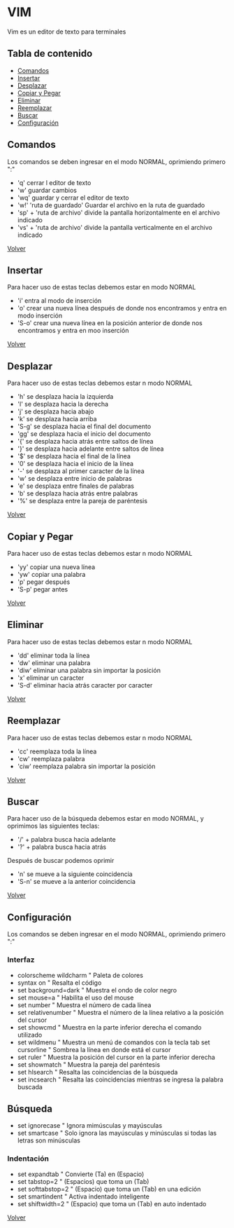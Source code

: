 # VIM

Vim es un editor de texto para terminales

## Tabla de contenido

- [Comandos](#comandos)
- [Insertar](#insertar)
- [Desplazar](#desplazar)
- [Copiar y Pegar](#copiar-y-pegar)
- [Eliminar](#eliminar)
- [Reemplazar](#reemplazar)
- [Buscar](#buscar)
- [Configuración](#configuración)

## Comandos

Los comandos se deben ingresar en el modo NORMAL, oprimiendo primero ":"

- 'q' cerrar l editor de texto
- 'w' guardar cambios
- 'wq' guardar y cerrar el editor de texto
- 'w!' 'ruta de guardado' Guardar el archivo en la ruta de guardado
- 'sp' + 'ruta de archivo' divide la pantalla horizontalmente en el archivo indicado 
- 'vs' + 'ruta de archivo' divide la pantalla verticalmente en el archivo indicado 

[Volver](#tabla-de-contenido)

## Insertar

Para hacer uso de estas teclas debemos estar en modo NORMAL

- 'i' entra al modo de inserción
- 'o' crear una nueva línea después de donde nos encontramos y entra en modo inserción
- 'S-o' crear una nueva línea en la posición anterior de donde nos encontramos y entra en moo inserción

[Volver](#tabla-de-contenido)

## Desplazar

Para hacer uso de estas teclas debemos estar n modo NORMAL

- 'h' se desplaza hacia la izquierda
- 'l' se desplaza hacia la derecha
- 'j' se desplaza hacia abajo
- 'k' se desplaza hacia arriba
- 'S-g' se desplaza hacia el final del documento
- 'gg' se desplaza hacia el inicio del documento
- '{' se desplaza hacia atrás entre saltos de línea
- '}' se desplaza hacia adelante entre saltos de línea
- '$' se desplaza hacia el final de la línea
- '0' se desplaza hacia el inicio de la línea
- '-' se desplaza al primer caracter de la línea
- 'w' se desplaza entre inicio de palabras
- 'e' se desplaza entre finales de palabras
- 'b' se desplaza hacia atrás entre palabras
- '%' se desplaza entre la pareja de paréntesis

[Volver](#tabla-de-contenido)

## Copiar y Pegar

Para hacer uso de estas teclas debemos estar n modo NORMAL

- 'yy' copiar una nueva línea
- 'yw' copiar una palabra
- 'p' pegar después
- 'S-p' pegar antes

[Volver](#tabla-de-contenido)

## Eliminar

Para hacer uso de estas teclas debemos estar n modo NORMAL

- 'dd' eliminar toda la línea
- 'dw' eliminar una palabra
- 'diw' eliminar una palabra sin importar la posición
- 'x' eliminar un caracter
- 'S-d' eliminar hacia atrás caracter por caracter

[Volver](#tabla-de-contenido)

## Reemplazar

Para hacer uso de estas teclas debemos estar n modo NORMAL

- 'cc' reemplaza toda la línea
- 'cw' reemplaza palabra
- 'ciw' reemplaza palabra sin importar la posición

[Volver](#tabla-de-contenido)

## Buscar

Para hacer uso de la búsqueda debemos estar en modo NORMAL, y oprimimos las siguientes teclas:

- '/' + palabra busca hacia adelante
- '?' + palabra busca hacia atrás

Después de buscar podemos oprimir

- 'n' se mueve a la siguiente coincidencia
- 'S-n' se mueve a la anterior coincidencia

[Volver](#tabla-de-contenido)

## Configuración

Los comandos se deben ingresar en el modo NORMAL, oprimiendo primero ":"

### Interfaz

- colorscheme wildcharm " Paleta de colores
- syntax on " Resalta el código
- set background=dark " Muestra el ondo de color negro
- set mouse=a " Habilita el uso del mouse
- set number " Muestra el número de cada línea
- set relativenumber " Muestra el número de la línea relativo a la posición del cursor
- set showcmd " Muestra en la parte inferior derecha el comando utilizado
- set wildmenu " Muestra un menú de comandos con la tecla tab
  set cursorline " Sombrea la línea en donde está el cursor
- set ruler " Muestra la posición del cursor en la parte inferior derecha
- set showmatch " Muestra la pareja del paréntesis
- set hlsearch " Resalta las coincidencias de la búsqueda
- set incsearch " Resalta las coincidencias mientras se ingresa la palabra buscada 

## Búsqueda

- set ignorecase " Ignora mimúsculas y mayúsculas
- set smartcase " Solo ignora las mayúsculas y minúsculas si todas las letras son minúsculas

### Indentación

- set expandtab " Convierte (Ta) en (Espacio)
- set tabstop=2 " (Espacios) que toma un (Tab)
- set softtabstop=2 " (Espacio) que toma un (Tab) en una edición
- set smartindent " Activa indentado inteligente
- set shiftwidth=2 " (Espacio) que toma un (Tab) en auto indentado

[Volver](#tabla-de-contenido)
